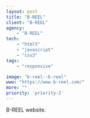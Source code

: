 ```yaml
---
layout: post
title: "B-REEL"
client: "B-REEL"
agency:
    - "B-REEL"
tech:
    - "html5"
    - "javascript"
    - "css3"
tags:
    - "responsive"

image: "b-reel--b-reel"
www: "https://www.b-reel.com/"
more: ""
priority: 'priority-2'
---
```


B-REEL website.
